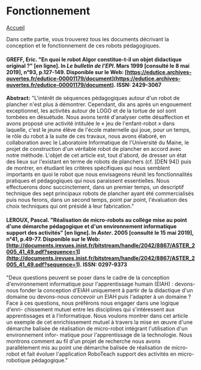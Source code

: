 # Fonctionnement

[Accueil](index.md)

Dans cette partie, vous trouverez tous les documents décrivant la conception et le fonctionnement de ces robots pédagogiques. 

#### GREFF, Eric. "En quoi le robot Algor constitue-t-il un objet didactique original ?" [en ligne]. In _Le bulletin de l'EPI_. Mars 1999 [consulté le 8 mai 2019], n°93, p.127-149. Disponible sur le Web: [https://edutice.archives-ouvertes.fr/edutice-00001179/document](https://edutice.archives-ouvertes.fr/edutice-00001179/document). ISSN: 2429-3067

**Abstract:** "L'intérêt de séquences pédagogiques autour d'un robot de plancher n'est plus à démontrer. Cependant, dix ans après un engouement exceptionnel, les activités autour de LOGO et de la tortue de sol sont tombées en désuétude. Nous avons tenté d'analyser cette désaffection et avons proposé une activité intitulée le « jeu de l'enfant-robot » dans laquelle, c'est le jeune élève de l'école maternelle qui joue, pour un temps, le rôle du robot à la suite de ces travaux, nous avons élaboré, en collaboration avec le Laboratoire Informatique de l'Université du Maine, le projet de construction d'un véritable robot de plancher en accord avec notre méthode. L'objet de cet article est, tout d'abord, de dresser un état des lieux sur l'existant en terme de robots de planchers (cf. [DEN 94]) puis de montrer, en étudiant les critères spécifiques qui nous semblent importants en quoi le robot que nous envisageons réunit les fonctionnalités pratiques et pédagogiques qui nous paraissent essentielles. Nous effectuerons donc succinctement, dans un premier temps, un descriptif technique des sept principaux robots de plancher ayant été commercialisés puis nous ferons, dans un second temps, point par point, l'évaluation des choix techniques qui ont présidé à leur fabrication."

#### LEROUX, Pascal. "Réalisation de micro-robots au collège mise au point d'une démarche pédagogique et d'un environnement informatique support des activités" [en ligne]. In _Aster_. 2005 [consulté le 15 mai 2019], n°41, p.49-77. Disponible sur le Web: [http://documents.irevues.inist.fr/bitstream/handle/2042/8867/ASTER_2005_41_49.pdf?sequence=1](http://documents.irevues.inist.fr/bitstream/handle/2042/8867/ASTER_2005_41_49.pdf?sequence=1). ISSN: 0297-9373

"Deux questions peuvent se poser dans le cadre de la conception d'environnement informatique pour l'apprentissage humain (EIAH) : devons-nous fonder la conception d'EIAH uniquement à partir de la didactique d'un domaine ou devons-nous concevoir un EIAH puis l'adapter à un domaine ? Face à ces questions, nous préférons nous engager dans une logique d'enri- chissement mutuel entre les disciplines qui s'intéressent aux apprentissages et à l'informatique. Nous voulons montrer dans cet article un exemple de cet enrichissement mutuel à travers la mise en œuvre d'une démarche balisée de réalisation de micro-robot intégrant l'utilisation d'un environnement infor- matique pour l'apprentissage de la technologie. Nous montrons comment au fil d'un projet de recherche nous avons parallèlement mis au point une démarche balisée de réalisation de micro-robot et fait évoluer l'application RoboTeach support des activités en micro-robotique pédagogique."

